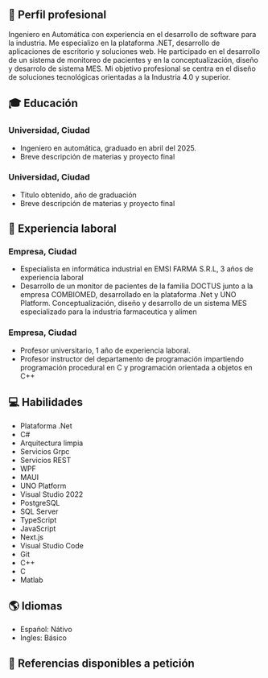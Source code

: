 ## 💼 Perfil profesional
Ingeniero en Automática con experiencia en el desarrollo de software para la industria. Me especializo en la plataforma .NET, desarrollo de aplicaciones de escritorio y soluciones web. He participado en el desarrollo de un sistema de monitoreo de pacientes y en la conceptualización, diseño y desarrolo de sistema MES. Mi objetivo profesional se centra en el diseño de soluciones tecnológicas orientadas a la Industria 4.0 y superior.

## 🎓 Educación

### Universidad, Ciudad
- Ingeniero en automática, graduado en abril del 2025.
- Breve descripción de materias y proyecto final

### Universidad, Ciudad
- Titulo obtenido, año de graduación
- Breve descripción de materias y proyecto final

## 💼 Experiencia laboral

### Empresa, Ciudad
- Especialista en informática industrial en EMSI FARMA S.R.L, 3 años de experiencia laboral
- Desarrollo de un monitor de pacientes de la familia DOCTUS junto a la empresa COMBIOMED, desarrollado en la plataforma .Net y UNO Platform. Conceptualización, diseño y desarrollo de un sistema MES especializado para la industria farmaceutica y alimen

### Empresa, Ciudad
- Profesor universitario, 1 año de experiencia laboral.
- Profesor instructor del departamento de programación impartiendo programación procedural en C y programación orientada a objetos en C++

## 💻 Habilidades

- Plataforma .Net
- C#
- Arquitectura limpia
- Servicios Grpc
- Servicios REST
- WPF
- MAUI
- UNO Platform
- Visual Studio 2022
- PostgreSQL
- SQL Server
- TypeScript
- JavaScript
- Next.js
- Visual Studio Code
- Git
- C++
- C
- Matlab

## 🌎 Idiomas

- Español: Nátivo
- Ingles: Básico

## 🔗 Referencias disponibles a petición
